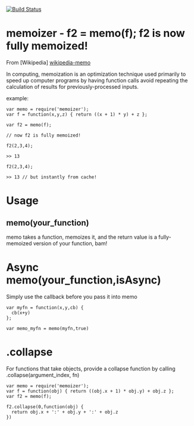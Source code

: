[![Build Status](https://travis-ci.org/rook2pawn/node-memoizer.svg?branch=master)](https://travis-ci.org/rook2pawn/node-memoizer)

memoizer - f2 = memo(f); f2 is now fully memoized!
==================================================
From [Wikipedia] [wikipedia-memo]
	
In computing, memoization is an optimization technique used primarily to speed up computer programs by having function calls avoid repeating the calculation of results for previously-processed inputs.

example:

    var memo = require('memoizer');
    var f = function(x,y,z) { return ((x + 1) * y) + z };
    
    var f2 = memo(f);

    // now f2 is fully memoized!

    f2(2,3,4);
    
    >> 13

    f2(2,3,4);
    
    >> 13 // but instantly from cache!

[wikipedia-memo]: http://en.wikipedia.org/wiki/Memoization

Usage
=====

memo(your_function)
-------------------

memo takes a function, memoizes it, and the return value is a fully-memoized version of your function, bam!

Async memo(your_function,isAsync)
=================================
Simply use the callback before you pass it into memo

    var myfn = function(x,y,cb) {
      cb(x+y) 
    }; 

    var memo_myfn = memo(myfn,true)


.collapse
=========
For functions that take objects, provide a collapse function
by calling .collapse(argument_index, fn)

    var memo = require('memoizer');
    var f = function(obj) { return ((obj.x + 1) * obj.y) + obj.z };
    var f2 = memo(f);

    f2.collapse(0,function(obj) {
      return obj.x + ':' + obj.y + ':' + obj.z
    })
